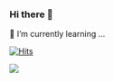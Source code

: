 ### Hi there 👋

🌱 I’m currently learning ...

<!--
**tetris8010/tetris8010** is a ✨ _special_ ✨ repository because its `README.md` (this file) appears on your GitHub profile.

Here are some ideas to get you started:

- 🔭 I’m currently working on ...
- 🌱 I’m currently learning ...
- 👯 I’m looking to collaborate on ...
- 🤔 I’m looking for help with ...
- 💬 Ask me about ...
- 📫 How to reach me: ...
- 😄 Pronouns: ...
- ⚡ Fun fact: ...
-->

<div align=left>
	
  [![Hits](https://hits.seeyoufarm.com/api/count/incr/badge.svg?url=https%3A%2F%2Fgithub.com%tetris8010)](https://hits.seeyoufarm.com) 
	
  </div>
<img src="https://img.shields.io/badge/Python-3766AB?style=flat-square&logo=Python&logoColor=white"/>
